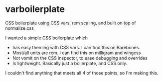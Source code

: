 # varboilerplate
CSS boilerplate using CSS vars, rem scaling, and built on top of normalize.css

I wanted a simple CSS boilerplate which
* has easy theming with CSS vars. I can find this on Barebones.
* Most/all units are rem.  I can find this on milligram and wingcss
* Not vomit on the CSS inspector, to ease debugging and overrides
* Is lightweight. Basically just a boilerplate, and CSS only.

I couldn't find anything that meets all 4 of those points, so I'm making this.